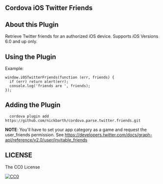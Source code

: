 ## Cordova iOS Twitter Friends

## About this Plugin

Retrieve Twitter friends for an authorized iOS device. Supports iOS Versions 6.0 and up only.

## Using the Plugin

Example:

```
window.iOSTwitterFriends(function (err, friends) {
  if (err) return alert(err);
  console.log('friends are ', friends);
});
```

## Adding the Plugin ##

```
  cordova plugin add https://github.com/nickbarth/cordova.parse.twitter.friends.git
```

**NOTE**: You'll have to set your app category as a game and request the user_friends permission. See https://developers.twitter.com/docs/graph-api/reference/v2.0/user/invitable_friends

## LICENSE ##

The CC0 License

[![CC0](http://i.creativecommons.org/l/zero/1.0/88x31.png)](http://creativecommons.org/publicdomain/zero/1.0/)
